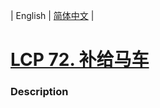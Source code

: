 | English | [简体中文](README.md) |

# [LCP 72. 补给马车](https://leetcode.cn/problems/hqCnmP)
 ### Description
